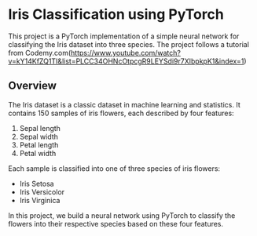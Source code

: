 # Iris Classification using PyTorch

This project is a PyTorch implementation of a simple neural network for classifying the Iris dataset into three species. The project follows a tutorial from Codemy.com(https://www.youtube.com/watch?v=kY14KfZQ1TI&list=PLCC34OHNcOtpcgR9LEYSdi9r7XIbpkpK1&index=1)

## Overview

The Iris dataset is a classic dataset in machine learning and statistics. It contains 150 samples of iris flowers, each described by four features:
1. Sepal length
2. Sepal width
3. Petal length
4. Petal width

Each sample is classified into one of three species of iris flowers:
- Iris Setosa
- Iris Versicolor
- Iris Virginica

In this project, we build a neural network using PyTorch to classify the flowers into their respective species based on these four features.

